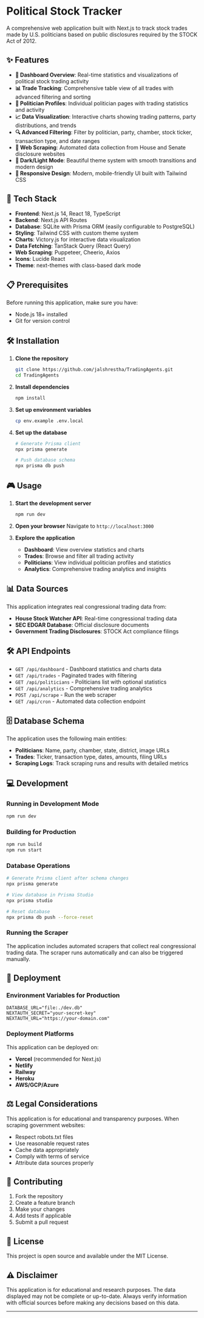 # Political Stock Tracker

A comprehensive web application built with Next.js to track stock trades made by U.S. politicians based on public disclosures required by the STOCK Act of 2012.

## ✨ Features

- **🎯 Dashboard Overview**: Real-time statistics and visualizations of political stock trading activity
- **📊 Trade Tracking**: Comprehensive table view of all trades with advanced filtering and sorting  
- **👥 Politician Profiles**: Individual politician pages with trading statistics and activity
- **📈 Data Visualization**: Interactive charts showing trading patterns, party distributions, and trends
- **🔍 Advanced Filtering**: Filter by politician, party, chamber, stock ticker, transaction type, and date ranges
- **🤖 Web Scraping**: Automated data collection from House and Senate disclosure websites
- **🌙 Dark/Light Mode**: Beautiful theme system with smooth transitions and modern design
- **📱 Responsive Design**: Modern, mobile-friendly UI built with Tailwind CSS

## 🚀 Tech Stack

- **Frontend**: Next.js 14, React 18, TypeScript
- **Backend**: Next.js API Routes
- **Database**: SQLite with Prisma ORM (easily configurable to PostgreSQL)
- **Styling**: Tailwind CSS with custom theme system
- **Charts**: Victory.js for interactive data visualization
- **Data Fetching**: TanStack Query (React Query)
- **Web Scraping**: Puppeteer, Cheerio, Axios
- **Icons**: Lucide React
- **Theme**: next-themes with class-based dark mode

## 📋 Prerequisites

Before running this application, make sure you have:

- Node.js 18+ installed
- Git for version control

## 🛠️ Installation

1. **Clone the repository**
   ```bash
   git clone https://github.com/jalshrestha/TradingAgents.git
   cd TradingAgents
   ```

2. **Install dependencies**
   ```bash
   npm install
   ```

3. **Set up environment variables**
   ```bash
   cp env.example .env.local
   ```

4. **Set up the database**
   ```bash
   # Generate Prisma client
   npx prisma generate
   
   # Push database schema
   npx prisma db push
   ```

## 🎮 Usage

1. **Start the development server**
   ```bash
   npm run dev
   ```

2. **Open your browser**
   Navigate to `http://localhost:3000`

3. **Explore the application**
   - **Dashboard**: View overview statistics and charts
   - **Trades**: Browse and filter all trading activity
   - **Politicians**: View individual politician profiles and statistics
   - **Analytics**: Comprehensive trading analytics and insights

## 📊 Data Sources

This application integrates real congressional trading data from:

- **House Stock Watcher API**: Real-time congressional trading data
- **SEC EDGAR Database**: Official disclosure documents
- **Government Trading Disclosures**: STOCK Act compliance filings

## 🛠️ API Endpoints

- `GET /api/dashboard` - Dashboard statistics and charts data
- `GET /api/trades` - Paginated trades with filtering
- `GET /api/politicians` - Politicians list with optional statistics
- `GET /api/analytics` - Comprehensive trading analytics
- `POST /api/scrape` - Run the web scraper
- `GET /api/cron` - Automated data collection endpoint

## 🗄️ Database Schema

The application uses the following main entities:

- **Politicians**: Name, party, chamber, state, district, image URLs
- **Trades**: Ticker, transaction type, dates, amounts, filing URLs
- **Scraping Logs**: Track scraping runs and results with detailed metrics

## 💻 Development

### Running in Development Mode

```bash
npm run dev
```

### Building for Production

```bash
npm run build
npm run start
```

### Database Operations

```bash
# Generate Prisma client after schema changes
npx prisma generate

# View database in Prisma Studio
npx prisma studio

# Reset database
npx prisma db push --force-reset
```

### Running the Scraper

The application includes automated scrapers that collect real congressional trading data. The scraper runs automatically and can also be triggered manually.

## 🚀 Deployment

### Environment Variables for Production

```env
DATABASE_URL="file:./dev.db"
NEXTAUTH_SECRET="your-secret-key"
NEXTAUTH_URL="https://your-domain.com"
```

### Deployment Platforms

This application can be deployed on:

- **Vercel** (recommended for Next.js)
- **Netlify**
- **Railway**
- **Heroku**
- **AWS/GCP/Azure**

## ⚖️ Legal Considerations

This application is for educational and transparency purposes. When scraping government websites:

- Respect robots.txt files
- Use reasonable request rates
- Cache data appropriately
- Comply with terms of service
- Attribute data sources properly

## 🤝 Contributing

1. Fork the repository
2. Create a feature branch
3. Make your changes
4. Add tests if applicable
5. Submit a pull request

## 📄 License

This project is open source and available under the MIT License.

## ⚠️ Disclaimer

This application is for educational and research purposes. The data displayed may not be complete or up-to-date. Always verify information with official sources before making any decisions based on this data.

---


